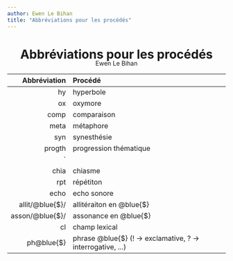 ```yaml
---
author: Ewen Le Bihan
title: "Abbréviations pour les procédés"
---
```


<center><h1 style='margin-bottom:-5px;'>Abbréviations pour les procédés</h1>Ewen Le Bihan</center>


|    Abbréviation | Procédé                                                     |
|----------------:|:------------------------------------------------------------|
|              hy | hyperbole                                                   |
|              ox | oxymore                                                     |
|            comp | comparaison                                                 |
|            meta | métaphore                                                   |
|             syn | synesthésie                                                 |
|          progth | progression thématique                                      |
|        `||`isme | parallélisme de construction                                |
|            chia | chiasme                                                     |
|             rpt | répétiton                                                   |
|            echo | echo sonore                                                 |
| allit/@blue{$}/ | allitéraiton en @blue{$}                                    |
| asson/@blue{$}/ | assonance en @blue{$}                                       |
|              cl | champ lexical                                               |
|      ph@blue{$} | phrase @blue{$} (! -> exclamative, ? -> interrogative, ...) |